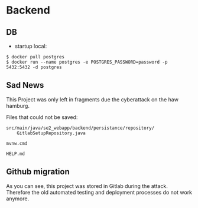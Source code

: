 # Backend

## DB
- startup local:

```` 
$ docker pull postgres
$ docker run --name postgres -e POSTGRES_PASSWORD=password -p 5432:5432 -d postgres
````

## Sad News

This Project was only left in fragments due the cyberattack on the haw hamburg.

Files that could not be saved:

    src/main/java/se2_webapp/backend/persistance/repository/
        GitlabSetupRepository.java

    mvnw.cmd

    HELP.md

## Github migration

As you can see, this project was stored in Gitlab during the attack. 
Therefore the old automated testing and deployment processes do not work anymore.

    

